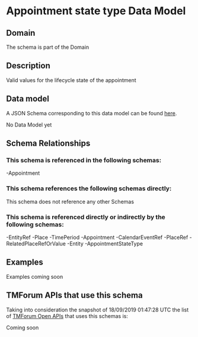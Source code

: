 # Appointment state type Data Model

## Domain

The  schema is part of the  Domain

## Description

Valid values for the lifecycle state of the appointment

## Data model

A JSON Schema corresponding to this data model can be found
[here](https://github.com/tmforum-rand/schemas/blob/master/Customer/AppointmentStateType.schema.json).

No Data Model yet

## Schema Relationships

### This schema is referenced in the following schemas:

-Appointment

### This schema references the following schemas directly:

This schema does not reference any other Schemas

### This schema is referenced directly or indirectly by the following schemas:

-EntityRef
-Place
-TimePeriod
-Appointment
-CalendarEventRef
-PlaceRef
-RelatedPlaceRefOrValue
-Entity
-AppointmentStateType



## Examples

Examples coming soon

## TMForum APIs that use this schema

Taking into consideration the snapshot of 18/09/2019 01:47:28 UTC the list of [TMForum Open APIs](https://www.tmforum.org/open-apis/) that uses this schemas is:

Coming soon